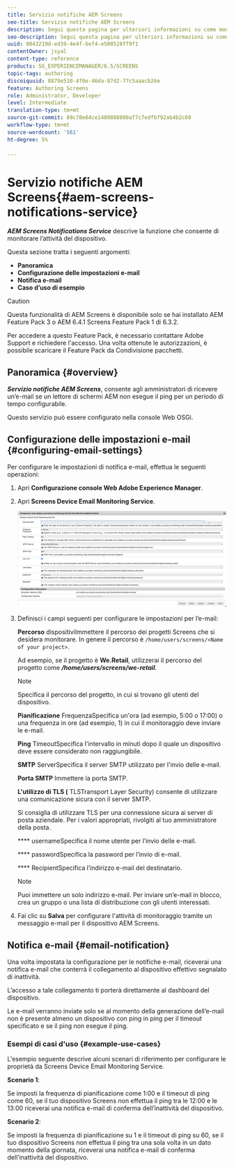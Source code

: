 ```yaml
---
title: Servizio notifiche AEM Screens
seo-title: Servizio notifiche AEM Screens
description: Segui questa pagina per ulteriori informazioni su come monitorare l’attività del dispositivo.
seo-description: Segui questa pagina per ulteriori informazioni su come monitorare l’attività del dispositivo.
uuid: 9843219d-ed39-4e4f-bef4-e500528ff9f1
contentOwner: jsyal
content-type: reference
products: SG_EXPERIENCEMANAGER/6.5/SCREENS
topic-tags: authoring
discoiquuid: 8879e510-4f0e-46da-87d2-77c5aaacb26e
feature: Authoring Screens
role: Administrator, Developer
level: Intermediate
translation-type: tm+mt
source-git-commit: 89c70e64ce1409888800af7c7edfbf92ab4b2c68
workflow-type: tm+mt
source-wordcount: '561'
ht-degree: 5%

---
```



# Servizio notifiche AEM Screens{#aem-screens-notifications-service}

<!--removed from metadata: admitteddomains: @adobe.com;@caesars.com-->

***AEM Screens Notifications Service*** descrive la funzione che consente di monitorare l’attività del dispositivo.

Questa sezione tratta i seguenti argomenti:

* **Panoramica**
* **Configurazione delle impostazioni e-mail**
* **Notifica e-mail**
* **Caso d’uso di esempio**

>[!CAUTION]
>
>Questa funzionalità di AEM Screens è disponibile solo se hai installato AEM Feature Pack 3 o AEM 6.4.1 Screens Feature Pack 1 di 6.3.2.
>
>Per accedere a questo Feature Pack, è necessario contattare Adobe Support e richiedere l&#39;accesso. Una volta ottenute le autorizzazioni, è possibile scaricare il Feature Pack da Condivisione pacchetti.

## Panoramica {#overview}

***Servizio notifiche AEM Screens***, consente agli amministratori di ricevere un’e-mail se un lettore di schermi AEM non esegue il ping per un periodo di tempo configurabile.

Questo servizio può essere configurato nella console Web OSGi.

## Configurazione delle impostazioni e-mail {#configuring-email-settings}

Per configurare le impostazioni di notifica e-mail, effettua le seguenti operazioni:

1. Apri **Configurazione console Web Adobe Experience Manager**.
1. Apri **Screens Device Email Monitoring Service**.

   ![screen_shot_2018-04-26at44602pm](assets/screen_shot_2018-04-26at44602pm.png)

1. Definisci i campi seguenti per configurare le impostazioni per l’e-mail:

   **Percorso** dispositiviImmettere il percorso dei progetti Screens che si desidera monitorare. In genere il percorso è `/home/users/screens/<Name of your project>`.

   Ad esempio, se il progetto è **We.Retail**, utilizzerai il percorso del progetto come ***/home/users/screens/we-retail***.

   >[!NOTE]
   >
   >Specifica il percorso del progetto, in cui si trovano gli utenti del dispositivo.

   **Pianificazione** FrequenzaSpecifica un&#39;ora (ad esempio, 5:00 o 17:00) o una frequenza in ore (ad esempio, 1) in cui il monitoraggio deve inviare le e-mail.

   **Ping** TimeoutSpecifica l&#39;intervallo in minuti dopo il quale un dispositivo deve essere considerato non raggiungibile.

   **SMTP** ServerSpecifica il server SMTP utilizzato per l&#39;invio delle e-mail.

   **Porta SMTP** Immettere la porta SMTP.

   **L&#39;utilizzo di TLS (** TLSTransport Layer Security) consente di utilizzare una comunicazione sicura con il server SMTP.

   Si consiglia di utilizzare TLS per una connessione sicura ai server di posta aziendale. Per i valori appropriati, rivolgiti al tuo amministratore della posta.

   **** usernameSpecifica il nome utente per l’invio delle e-mail.

   **** passwordSpecifica la password per l’invio di e-mail.

   **** RecipientSpecifica l’indirizzo e-mail del destinatario.

   >[!NOTE]
   >
   >Puoi immettere un solo indirizzo e-mail. Per inviare un’e-mail in blocco, crea un gruppo o una lista di distribuzione con gli utenti interessati.

1. Fai clic su **Salva** per configurare l&#39;attività di monitoraggio tramite un messaggio e-mail per il dispositivo AEM Screens.

## Notifica e-mail {#email-notification}

Una volta impostata la configurazione per le notifiche e-mail, riceverai una notifica e-mail che conterrà il collegamento al dispositivo effettivo segnalato di inattività.

L’accesso a tale collegamento ti porterà direttamente al dashboard del dispositivo.

Le e-mail verranno inviate solo se al momento della generazione dell’e-mail non è presente almeno un dispositivo con ping in ping per il timeout specificato e se il ping non esegue il ping.

### Esempi di casi d&#39;uso {#example-use-cases}

L&#39;esempio seguente descrive alcuni scenari di riferimento per configurare le proprietà da Screens Device Email Monitoring Service.

**Scenario 1**:

Se imposti la frequenza di pianificazione come 1:00 e il timeout di ping come 60, se il tuo dispositivo Screens non effettua il ping tra le 12:00 e le 13:00 riceverai una notifica e-mail di conferma dell’inattività del dispositivo.

**Scenario 2**:

Se imposti la frequenza di pianificazione su 1 e il timeout di ping su 60, se il tuo dispositivo Screens non effettua il ping tra una sola volta in un dato momento della giornata, riceverai una notifica e-mail di conferma dell’inattività del dispositivo.
